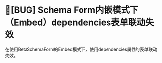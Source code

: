 # 🐛[BUG] Schema Form内嵌模式下（Embed）dependencies表单联动失效

在使用BetaSchemaForm的Embed模式下，使用dependencies属性的表单联动失效。
